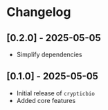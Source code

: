 # Changelog

## [0.2.0] - 2025-05-05
- Simplify dependencies


## [0.1.0] - 2025-05-05
- Initial release of `crypticbio`
- Added core features
